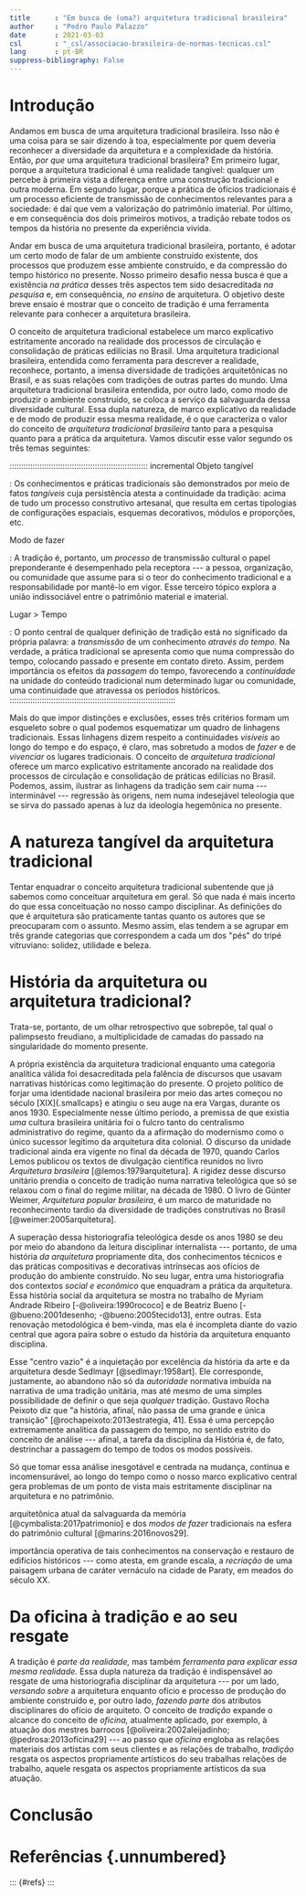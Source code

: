 ```yaml
---
title      : "Em busca de (uma?) arquitetura tradicional brasileira"
author     : "Pedro Paulo Palazzo"
date       : 2021-03-03
csl        : "_csl/associacao-brasileira-de-normas-tecnicas.csl"
lang       : pt-BR
suppress-bibliography: False
---
```


# Introdução #

Andamos em busca de uma arquitetura tradicional brasileira. Isso não é
uma coisa para se sair dizendo à toa, especialmente por quem deveria
reconhecer a diversidade da arquitetura e a complexidade da história.
Então, *por que* uma arquitetura tradicional brasileira? Em primeiro
lugar, porque a arquitetura tradicional é uma realidade tangível:
qualquer um percebe à primeira vista a diferença entre uma construção
tradicional e outra moderna. Em segundo lugar, porque a prática de
ofícios tradicionais é um processo eficiente de transmissão de
conhecimentos relevantes para a sociedade: é daí que vem a valorização
do patrimônio imaterial. Por último, e em consequência dos dois
primeiros motivos, a tradição rebate todos os tempos da história no
presente da experiência vivida.

Andar em busca de uma arquitetura tradicional brasileira, portanto, é
adotar um certo modo de falar de um ambiente construído existente, dos
processos que produzem esse ambiente construído, e da compressão do
tempo histórico no presente. Nosso primeiro desafio nessa busca é que a
existência *na prática* desses três aspectos tem sido desacreditada *na
pesquisa* e, em consequência, *no ensino* de arquitetura. O objetivo
deste breve ensaio é mostrar que o conceito de tradição é uma ferramenta
relevante para conhecer a arquitetura brasileira.

O conceito de arquitetura tradicional estabelece um marco explicativo
estritamente ancorado na realidade dos processos de circulação e
consolidação de práticas edilícias no Brasil. Uma arquitetura
tradicional brasileira, entendida como ferramenta para descrever a
realidade, reconhece, portanto, a imensa diversidade de tradições
arquitetônicas no Brasil, e as suas relações com tradições de outras
partes do mundo. Uma arquitetura tradicional brasileira entendida, por
outro lado, como modo de produzir o ambiente construído, se coloca a
serviço da salvaguarda dessa diversidade cultural. Essa dupla natureza,
de marco explicativo da realidade e de modo de produzir essa mesma
realidade, é o que caracteriza o valor do conceito de *arquitetura
tradicional brasileira* tanto para a pesquisa quanto para a prática da
arquitetura. Vamos discutir esse valor segundo os três temas seguintes:

:::::::::::::::::::::::::::::::::::::::::::::::::::::::::::: incremental
Objeto tangível

: Os conhecimentos e práticas tradicionais são demonstrados por meio de
  fatos *tangíveis* cuja persistência atesta a continuidade da
  tradição: acima de tudo um processo construtivo artesanal, que
  resulta em certas tipologias de configurações espaciais, esquemas
  decorativos, módulos e proporções, etc.

Modo de fazer

: A tradição é, portanto, um *processo* de transmissão cultural 
  o papel preponderante é desempenhado pela receptora --- a pessoa,
  organização, ou comunidade que assume para si o teor do conhecimento
  tradicional e a responsabilidade por mantê-lo em vigor. Esse terceiro
  tópico explora a união indissociável entre o patrimônio material e
  imaterial.

Lugar > Tempo

: O ponto central de qualquer definição de tradição está no significado
  da própria palavra: a *transmissão* de um conhecimento *através do
  tempo.* Na verdade, a prática tradicional se apresenta como que numa
  compressão do tempo, colocando passado e presente em contato direto.
  Assim, perdem importância os efeitos da *passagem* do tempo,
  favorecendo a *continuidade* na unidade do conteúdo tradicional num
  determinado lugar ou comunidade, uma continuidade que atravessa os
  períodos históricos.
::::::::::::::::::::::::::::::::::::::::::::::::::::::::::::::::::::::::

Mais do que impor distinções e exclusões, esses três critérios formam um
esqueleto sobre o qual podemos esquematizar um quadro de linhagens
tradicionais. Essas linhagens dizem respeito a continuidades *visíveis*
ao longo do tempo e do espaço, é claro, mas sobretudo a modos de *fazer*
e de *vivenciar* os lugares tradicionais.
O conceito de *arquitetura tradicional* oferece um marco explicativo
estritamente ancorado na realidade dos processos de circulação e
consolidação de práticas edilícias no Brasil. Podemos, assim, ilustrar
as linhagens da tradição sem cair numa --- interminável --- regressão às
origens, nem numa indesejável teleologia que se sirva do passado apenas
à luz da ideologia hegemônica no presente.

# A natureza tangível da arquitetura tradicional #

Tentar enquadrar o conceito arquitetura tradicional subentende que já
sabemos como conceituar arquitetura em geral. Só que nada é mais incerto
do que essa conceituação no nosso campo disciplinar. As definições do
que é arquitetura são praticamente tantas quanto os autores que se
preocuparam com o assunto. Mesmo assim, elas tendem a se agrupar em três
grande categorias que correspondem a cada um dos "pés" do tripé
vitruviano: solidez, utilidade e beleza.

# História da arquitetura ou arquitetura tradicional? #

Trata-se, portanto, de um olhar retrospectivo que sobrepõe, tal qual o
palimpsesto freudiano, a multiplicidade de camadas do passado na
singularidade do momento presente.

A própria existência da arquitetura tradicional enquanto uma categoria
analítica válida foi desacreditada pela falência de discursos que usavam
narrativas históricas como legitimação do presente. O projeto político
de forjar uma identidade nacional brasileira por meio das artes começou
no século [XIX]{.smallcaps} e atingiu o seu auge na era Vargas, durante
os anos 1930. Especialmente nesse último período, a premissa de que
existia *uma* cultura brasileira unitária foi o fulcro tanto do
centralismo administrativo do regime, quanto da a afirmação do
modernismo como o único sucessor legítimo da arquitetura dita colonial.
O discurso da unidade tradicional ainda era vigente no final da década
de 1970, quando Carlos Lemos publicou os textos de divulgação científica
reunidos no livro *Arquitetura brasileira* [@lemos:1979arquitetura].
A rigidez desse discurso unitário prendia o conceito de tradição numa
narrativa teleológica que só se relaxou com o final do regime militar,
na década de 1980. O livro de Günter Weimer, *Arquitetura popular
brasileira*, é um marco de maturidade no reconhecimento tardio da
diversidade de tradições construtivas no Brasil
[@weimer:2005arquitetura].

A superação dessa historiografia teleológica desde os anos 1980 se deu
por meio do abandono da leitura disciplinar internalista --- portanto,
de uma história *da arquitetura* propriamente dita, dos conhecimentos
técnicos e das práticas compositivas e decorativas intrínsecas aos
ofícios de produção do ambiente construído. No seu lugar, entra uma
historiografia dos contextos *social e econômico* que enquadram a
prática da arquitetura. Essa história social da arquitetura se mostra no
trabalho de Myriam Andrade Ribeiro [-@oliveira:1990rococo] e de Beatriz
Bueno [-@bueno:2001desenho; -@bueno:2005tecido13], entre outras. Esta
renovação metodológica é bem-vinda, mas ela é incompleta diante do vazio
central que agora paira sobre o estudo da história da arquitetura
enquanto disciplina.

Esse "centro vazio" é a inquietação por excelência da história da arte e
da arquitetura desde Sedlmayr [@sedlmayr:1958art]. Ele corresponde,
justamente, ao abandono não só da *autoridade* normativa imbuída na
narrativa de uma tradição unitária, mas até mesmo de uma simples
possibilidade de definir o que seja *qualquer* tradição. Gustavo Rocha
Peixoto diz que "a história, afinal, não passa de uma grande e única
transição" [@rochapeixoto:2013estrategia, 41]. Essa é uma percepção
extremamente analítica da passagem do tempo, no sentido estrito do
conceito de análise --- afinal, a tarefa da disciplina da História é, de
fato, destrinchar a passagem do tempo de todos os modos possíveis.

Só que tomar essa análise inesgotável e centrada na mudança, contínua e
incomensurável, ao longo do tempo como o nosso marco explicativo central
gera problemas de um ponto de vista mais estritamente disciplinar na
arquitetura e no patrimônio.

arquitetônica atual da salvaguarda da memória
[@cymbalista:2017patrimonio] e dos *modos de fazer* tradicionais na
esfera do patrimônio cultural [@marins:2016novos29]. 

importância operativa de tais conhecimentos na conservação e restauro de
edifícios históricos --- como atesta, em grande escala, a *recriação* de
uma paisagem urbana de caráter vernáculo na cidade de Paraty, em meados
do século XX.


# Da oficina à tradição e ao seu resgate #

A tradição é *parte da realidade,* mas também *ferramenta para explicar
essa mesma realidade.* Essa dupla natureza da tradição é indispensável
ao resgate de uma historiografia disciplinar da arquitetura --- por um
lado, *versando sobre* a arquitetura enquanto ofício e processo de
produção do ambiente construído e, por outro lado, *fazendo parte* dos
atributos disciplinares do ofício de arquiteto. O conceito de *tradição*
expande o alcance do conceito de *oficina,* atualmente aplicado, por
exemplo, à atuação dos mestres barrocos [@oliveira:2002aleijadinho;
@pedrosa:2013oficina29] --- ao passo que *oficina* engloba as relações
materiais dos artistas com seus clientes e as relações de trabalho,
*tradição* resgata os aspectos propriamente artísticos do seu trabalhas
relações de trabalho, aquele resgata os aspectos propriamente artísticos
da sua atuação.


# Conclusão #

# Referências {.unnumbered} #

::: {#refs}
:::
